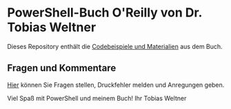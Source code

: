 # PowerShell-Buch O'Reilly von Dr. Tobias Weltner
Dieses Repository enthält die [Codebeispiele und Materialien](https://github.com/TobiasPSP/OReilly/tree/main/PowerShell) aus dem Buch.

## Fragen und Kommentare
[Hier](https://github.com/TobiasPSP/OReilly/discussions) können Sie Fragen stellen, Druckfehler melden und Anregungen geben.

Viel Spaß mit PowerShell und meinem Buch!
Ihr
Tobias Weltner
